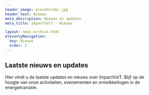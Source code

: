 ```yaml
---
header_image: placeholder.jpg
header_text: Nieuws
meta_description: Nieuws en updates
meta_title: ImpactVolT - Nieuws

layout: news-archive.html
eleventyNavigation:
  key: Nieuws
  order: 2
---
```


## Laatste nieuws en updates
Hier vindt u de laatste updates en nieuws over ImpactVolT. Blijf op de hoogte van onze activiteiten, evenementen en ontwikkelingen in de energietransitie.
